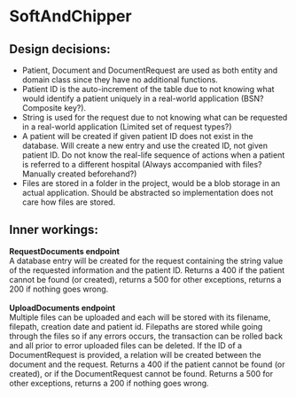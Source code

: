 # SoftAndChipper

<h2>Design decisions:</h2>
<ul>
  <li>Patient, Document and DocumentRequest are used as both entity and domain class since they have no additional functions.</li>
  <li>Patient ID is the auto-increment of the table due to not knowing what would identify a patient uniquely in a real-world application (BSN? Composite key?). </li>
  <li>String is used for the request due to not knowing what can be requested in a real-world application (Limited set of request types?) </li>
  <li>A patient will be created if given patient ID does not exist in the database. Will create a new entry and use the created ID, not given patient ID. Do not know the real-life sequence of actions when a patient is referred to a different hospital (Always accompanied with files? Manually created beforehand?)  </li>
  <li>Files are stored in a folder in the project, would be a blob storage in an actual application. Should be abstracted so implementation does not care how files are stored.  </li>
</ul>

<h2>Inner workings:</h2>  
<b>RequestDocuments endpoint</b></br>
A database entry will be created for the request containing the string value of the requested information and the patient ID. Returns a 400 if the patient cannot be found (or created), returns a 500 for other exceptions, returns a 200 if nothing goes wrong.  
</br>
</br>
<b>UploadDocuments endpoint</b></br>
Multiple files can be uploaded and each will be stored with its filename, filepath, creation date and patient id. Filepaths are stored while going through the files so if any errors occurs, the transaction can be rolled back and all prior to error uploaded files can be deleted. If the ID of a DocumentRequest is provided, a relation will be created between the document and the request. Returns a 400 if the patient cannot be found (or created), or if the DocumentRequest cannot be found. Returns a 500 for other exceptions, returns a 200 if nothing goes wrong.
